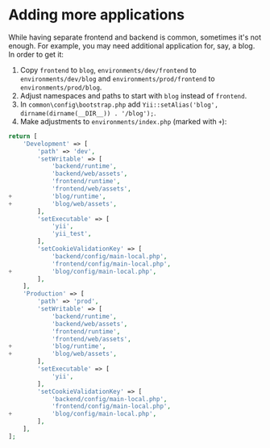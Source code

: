 Adding more applications
========================

While having separate frontend and backend is common, sometimes it's not enough. For example, you may need additional
application for, say, a blog. In order to get it:

1. Copy `frontend` to `blog`, `environments/dev/frontend` to `environments/dev/blog` and `environments/prod/frontend`
to `environments/prod/blog`.
2. Adjust namespaces and paths to start with `blog` instead of `frontend`.
3. In `common\config\bootstrap.php` add `Yii::setAlias('blog', dirname(dirname(__DIR__)) . '/blog');`.
4. Make adjustments to `environments/index.php` (marked with `+`):

```php
return [
    'Development' => [
        'path' => 'dev',
        'setWritable' => [
            'backend/runtime',
            'backend/web/assets',
            'frontend/runtime',
            'frontend/web/assets',
+           'blog/runtime',
+           'blog/web/assets',
        ],
        'setExecutable' => [
            'yii',
            'yii_test',
        ],
        'setCookieValidationKey' => [
            'backend/config/main-local.php',
            'frontend/config/main-local.php',
+           'blog/config/main-local.php',
        ],
    ],
    'Production' => [
        'path' => 'prod',
        'setWritable' => [
            'backend/runtime',
            'backend/web/assets',
            'frontend/runtime',
            'frontend/web/assets',
+           'blog/runtime',
+           'blog/web/assets',
        ],
        'setExecutable' => [
            'yii',
        ],
        'setCookieValidationKey' => [
            'backend/config/main-local.php',
            'frontend/config/main-local.php',
+           'blog/config/main-local.php',
        ],
    ],
];
```
